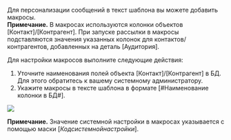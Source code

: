 Для персонализации сообщений в текст шаблона вы можете добавить макросы.  
**Примечание.** В макросах используются колонки объектов [Контакт]/[Контрагент]. При запуске рассылки в макросы подставляются значения указанных колонок для контактов/контрагентов, добавленных на деталь [Аудитория].

Для настройки макросов выполните следующие действия:

1. Уточните наименования полей объекта [Контакт]/[Контрагент] в БД. Для этого обратитесь к вашему системному администратору.
2. Укажите макросы в тексте шаблона в формате [#Наименование колонки в БД#].

![](https://samarasoft.com/wp-content/uploads/2018/02/%D0%94%D0%BE%D0%B1%D0%B0%D0%B2%D0%BB%D0%B5%D0%BD%D0%B8%D0%B5-%D0%BC%D0%B0%D0%BA%D1%80%D0%BE%D1%81%D0%BE%D0%B2.png)

**Примечание.** Значение системной настройки в макросах указывается с помощью маски [$Код системной настройки$].